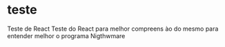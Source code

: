 # teste
Teste de React
Teste do React para melhor compreens
ào do mesmo para entender melhor o programa Nigthwmare
